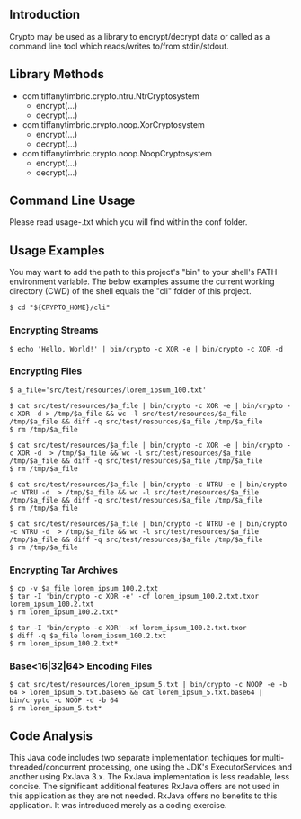 ## Introduction
Crypto may be used as a library to encrypt/decrypt data or called as a command
line tool which reads/writes to/from stdin/stdout.

## Library Methods
* com.tiffanytimbric.crypto.ntru.NtrCryptosystem
  * encrypt(...)
  * decrypt(...)
* com.tiffanytimbric.crypto.noop.XorCryptosystem
  * encrypt(...)
  * decrypt(...)
* com.tiffanytimbric.crypto.noop.NoopCryptosystem
  * encrypt(...)
  * decrypt(...)

## Command Line Usage
Please read usage-<cryptosystem>.txt which you will find within the conf
folder.

## Usage Examples
You may want to add the path to this project's "bin" to your shell's PATH
environment variable.  The below examples assume the current working directory
(CWD) of the shell equals the "cli" folder of this project.

    $ cd "${CRYPTO_HOME}/cli"

### Encrypting Streams

    $ echo 'Hello, World!' | bin/crypto -c XOR -e | bin/crypto -c XOR -d

### Encrypting Files

    $ a_file='src/test/resources/lorem_ipsum_100.txt'

    $ cat src/test/resources/$a_file | bin/crypto -c XOR -e | bin/crypto -c XOR -d > /tmp/$a_file && wc -l src/test/resources/$a_file /tmp/$a_file && diff -q src/test/resources/$a_file /tmp/$a_file
    $ rm /tmp/$a_file

    $ cat src/test/resources/$a_file | bin/crypto -c XOR -e | bin/crypto -c XOR -d  > /tmp/$a_file && wc -l src/test/resources/$a_file /tmp/$a_file && diff -q src/test/resources/$a_file /tmp/$a_file
    $ rm /tmp/$a_file

    $ cat src/test/resources/$a_file | bin/crypto -c NTRU -e | bin/crypto -c NTRU -d  > /tmp/$a_file && wc -l src/test/resources/$a_file /tmp/$a_file && diff -q src/test/resources/$a_file /tmp/$a_file
    $ rm /tmp/$a_file

    $ cat src/test/resources/$a_file | bin/crypto -c NTRU -e | bin/crypto -c NTRU -d  > /tmp/$a_file && wc -l src/test/resources/$a_file /tmp/$a_file && diff -q src/test/resources/$a_file /tmp/$a_file
    $ rm /tmp/$a_file

### Encrypting Tar Archives

    $ cp -v $a_file lorem_ipsum_100.2.txt
    $ tar -I 'bin/crypto -c XOR -e' -cf lorem_ipsum_100.2.txt.txor lorem_ipsum_100.2.txt
    $ rm lorem_ipsum_100.2.txt*

    $ tar -I 'bin/crypto -c XOR' -xf lorem_ipsum_100.2.txt.txor
    $ diff -q $a_file lorem_ipsum_100.2.txt
    $ rm lorem_ipsum_100.2.txt*

### Base<16|32|64> Encoding Files

    $ cat src/test/resources/lorem_ipsum_5.txt | bin/crypto -c NOOP -e -b 64 > lorem_ipsum_5.txt.base65 && cat lorem_ipsum_5.txt.base64 | bin/crypto -c NOOP -d -b 64
    $ rm lorem_ipsum_5.txt*

## Code Analysis
This Java code includes two separate implementation techiques for
multi-threaded/concurrent processing, one using the JDK's ExecutorServices and
another using RxJava 3.x.  The RxJava implementation is less readable,
less concise.  The significant additional features RxJava offers are not used
in this application as they are not needed.  RxJava offers no benefits to this
application.  It was introduced merely as a coding exercise.
